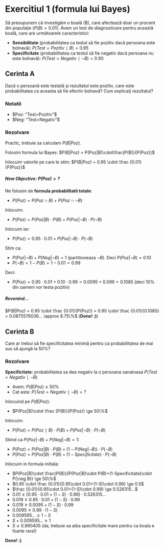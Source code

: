 # Exercitiul 1 (formula lui Bayes)

Să presupunem că investigăm o boală (B), care afectează doar un procent din populaţie $(P(B) = 0.01)$.
Avem un test de diagnosticare pentru această boală, care are următoarele caracteristici:
- **Sensibilitate** (probabilitatea ca testul să fie pozitiv dacă persoana este bolnavă): $P(Test = Pozitiv∣B) = 0.95$
- **Specificitate** (probabilitatea ca testul să fie negativ dacă persoana nu este bolnavă): $P(Test = Negativ∣¬B) = 0.90$

## Cerinta A 
Dacă o persoană este testată şi rezultatul este pozitiv, care este probabilitatea ca aceasta să fie efectiv bolnavă? Cum explicaţí rezultatul?

### Notatii

- $Poz: "Test=Pozitiv"$
- $Neg: "Test=Negativ"$

### Rezolvare

Practic, trebuie sa calculam $P(B|Poz)$.

Folosim formula lui Bayes: $P(B|Poz) = P(Poz|B)\cdot\frac{P(B)}{P(Poz)}$

Inlocuim valorile pe care le stim: $P(B|Poz) = 0.95 \cdot \frac {0.01}{P(Poz)}$

##### New Objective: $P(Poz)=?$

Ne folosim de **formula probabilitatii totale**:
- $P(Poz) = P(Poz \cap B) + P(Poz \cap \neg B)$

Inlocuim:
- $P(Poz) = P(Poz|B)\cdot P(B) + P(Poz|\neg B)\cdot P(\neg B)$

Inlocuim iar:
- $P(Poz) = 0.95 \cdot 0.01 + P(Poz|\neg B) \cdot P(\neg B)$

Stim ca:
- $P(Poz|\neg B)+P(Neg|\neg B) = 1$ (partitioneaza $\neg B$). Deci $P(Poz|\neg B) = 0.10$
- $P(\neg B) = 1-P(B) = 1 - 0.01 = 0.99$

Deci:
- $P(Poz) = 0.95 \cdot 0.01 + 0.10 \cdot 0.99 = 0.0095 + 0.099 = 0.1085$ (deci 10% din oameni vor testa pozitiv)

##### Revenind...
$P(B|Poz) = 0.95 \cdot \frac {0.01}{P(Poz)} = 0.95 \cdot \frac {0.01}{0.1085} = 0.0875576036... \approx 8.75\%$ (**Done! :)**)

## Cerinta B
Care ar trebui să fie specificitatea minimă pentru ca probabilitatea de mai sus să ajungă la 50%?
### Rezolvare
**Specificitate:** probabilitatea sa dea negativ la o persoana sanatoasa $P(Test = Negativ∣¬B)$
- Avem: $P(B|Poz) \ge 50\%$
- Cat este: $P(Test = Negativ∣¬B) = ?$

Inlocuind pe $P(B|Poz)$:
- $P(Poz|B)\cdot \frac {P(B)}{P(Poz)} \ge 50\%$

Inlocuim:
- $P(Poz)=P(Poz∣B)\cdot P(B)+P(Poz|\neg B)\cdot P(¬B)$
  
Stiind ca $P(Poz|\neg B)+P(Neg|\neg B) = 1$:
- $P(Poz) = P(Poz|B)\cdot P(B)+(1-P(Neg|\neg B))\cdot P(\neg B)$
- $P(Poz) = P(Poz|B)\cdot P(B)+(1-Specificitate)\cdot P(\neg B)$

Inlocuim in formula initiala:
- $P(Poz|B)\cdot \frac{P(B)}{P(Poz|B)\cdot P(B)+(1-Specificitate)\cdot P(\neg B)} \ge 50\%$
- $0.95 \cdot \frac {0.01}{0.95\cdot 0.01+(1-S)\cdot 0.99} \ge 0.5$
- $\frac {0.01}{0.95\cdot 0.01+(1-S)\cdot 0.99} \ge 0.526315...$
- $0.01\ge [0.95\cdot 0.01+(1-S)\cdot 0.99]\cdot 0.526315...$
- $0.019 \ge 0.95\cdot 0.01+(1-S)\cdot 0.99$
- $0.019 \ge 0.0095 + (1-S)\cdot 0.99$
- $0.0095 \ge 0.99\cdot (1-S)$
- $0.009595...\ge 1-S$
- $S+0.009595...\ge 1$
- $S\ge 0.990405$ (da, trebuie sa aiba specificitate mare pentru ca boala e foarte rara!)
  
**Done! :)**